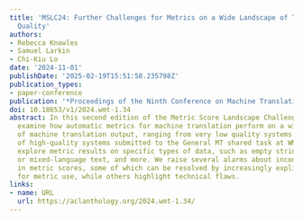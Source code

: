 ```yaml
---
title: 'MSLC24: Further Challenges for Metrics on a Wide Landscape of Translation
  Quality'
authors:
- Rebecca Knowles
- Samuel Larkin
- Chi-Kiu Lo
date: '2024-11-01'
publishDate: '2025-02-19T15:51:58.235798Z'
publication_types:
- paper-conference
publication: '*Proceedings of the Ninth Conference on Machine Translation*'
doi: 10.18653/v1/2024.wmt-1.34
abstract: In this second edition of the Metric Score Landscape Challenge (MSLC), we
  examine how automatic metrics for machine translation perform on a wide variety
  of machine translation output, ranging from very low quality systems to the types
  of high-quality systems submitted to the General MT shared task at WMT. We also
  explore metric results on specific types of data, such as empty strings, wrong-
  or mixed-language text, and more. We raise several alarms about inconsistencies
  in metric scores, some of which can be resolved by increasingly explicit instructions
  for metric use, while others highlight technical flaws.
links:
- name: URL
  url: https://aclanthology.org/2024.wmt-1.34/
---
```


